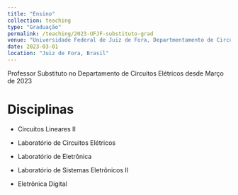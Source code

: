 ```yaml
---
title: "Ensino"
collection: teaching
type: "Graduação"
permalink: /teaching/2023-UFJF-substituto-grad
venue: "Universidade Federal de Juiz de Fora, Departmentamento de Circuitos Elétricos"
date: 2023-03-01
location: "Juiz de Fora, Brasil"
---
```


Professor Substituto no Departamento de Circuitos Elétricos desde Março de 2023

Disciplinas
======
* Circuitos Lineares II

* Laboratório de Circuitos Elétricos

* Laboratório de Eletrônica

* Laboratório de Sistemas Eletrônicos II

* Eletrônica Digital

